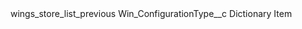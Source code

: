 <?xml version="1.0" encoding="UTF-8"?>
<CustomMetadata xmlns="http://soap.sforce.com/2006/04/metadata" xmlns:xsi="http://www.w3.org/2001/XMLSchema-instance" xmlns:xsd="http://www.w3.org/2001/XMLSchema">
    <label>wings_store_list_previous</label>
    <values>
        <field>Win_ConfigurationType__c</field>
        <value xsi:type="xsd:string">Dictionary Item</value>
    </values>
</CustomMetadata>
